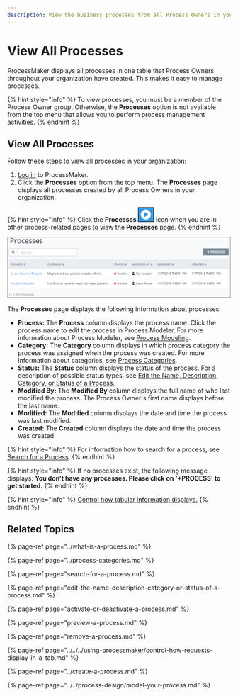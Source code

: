 ```yaml
---
description: View the business processes from all Process Owners in your organization.
---
```


# View All Processes

ProcessMaker displays all processes in one table that Process Owners throughout your organization have created. This makes it easy to manage processes.

{% hint style="info" %}
To view processes, you must be a member of the Process Owner group. Otherwise, the **Processes** option is not available from the top menu that allows you to perform process management activities.
{% endhint %}

## View All Processes

Follow these steps to view all processes in your organization:

1. [Log in](../../../using-processmaker/log-in.md#log-in) to ProcessMaker.
2. Click the **Processes** option from the top menu. The **Processes** page displays all processes created by all Process Owners in your organization.

{% hint style="info" %}
Click the **Processes** ![](../../../.gitbook/assets/processses-icon-processes.png) icon when you are in other process-related pages to view the **Processes** page.
{% endhint %}

![Processes page](../../../.gitbook/assets/processes.png)

The **Processes** page displays the following information about processes:

* **Process:** The **Process** column displays the process name. Click the process name to edit the process in Process Modeler. For more information about Process Modeler, see [Process Modeling](../../process-design/).
* **Category:** The **Category** column displays in which process category the process was assigned when the process was created. For more information about categories, see [Process Categories](../process-categories.md).
* **Status:** The **Status** column displays the status of the process. For a description of possible status types, see [Edit the Name, Description, Category, or Status of a Process](edit-the-name-description-category-or-status-of-a-process.md#edit-general-information-about-a-process).
* **Modified By:** The **Modified By** column displays the full name of who last modified the process. The Process Owner's first name displays before the last name.
* **Modified:** The **Modified** column displays the date and time the process was last modified.
* **Created:** The **Created** column displays the date and time the process was created.

{% hint style="info" %}
For information how to search for a process, see [Search for a Process](../../../using-processmaker/requests/search-for-a-request.md#search-for-a-request).
{% endhint %}

{% hint style="info" %}
If no processes exist, the following message displays: **You don't have any processes. Please click on '+PROCESS' to get started.**
{% endhint %}

{% hint style="info" %}
[Control how tabular information displays.](../../../using-processmaker/control-how-requests-display-in-a-tab.md)
{% endhint %}

## Related Topics

{% page-ref page="../what-is-a-process.md" %}

{% page-ref page="../process-categories.md" %}

{% page-ref page="search-for-a-process.md" %}

{% page-ref page="edit-the-name-description-category-or-status-of-a-process.md" %}

{% page-ref page="activate-or-deactivate-a-process.md" %}

{% page-ref page="preview-a-process.md" %}

{% page-ref page="remove-a-process.md" %}

{% page-ref page="../../../using-processmaker/control-how-requests-display-in-a-tab.md" %}

{% page-ref page="../create-a-process.md" %}

{% page-ref page="../../process-design/model-your-process.md" %}

